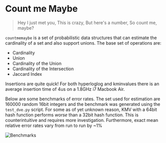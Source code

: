 # Count me Maybe

> Hey I just met you,
> This is crazy,
> But here's a number,
> So count me, maybe?

`countmemaybe` is a set of probabilistic data structures that can estimate the
cardinality of a set and also support unions.  The base set of operations are:

* Cardinality
* Union
* Cardinality of the Union
* Cardinality of the Intersection
* Jaccard Index

Insertions are quite quick!  For both hyperloglog and kminvalues there is an
average insertion time of 4us on a 1.8GHz i7 Macbook Air.

Below are some benchmarks of error rates.  The set used for estimation are
160000 random 16bit integers and the benchmark was generated using the
`test_dve.py` script.  For some as of yet unknown reason, KMV with a 64bit hash
function performs _worse_ than a 32bit hash function.  This is counterintuitive
and requires more investigation.  Furthermore, exact mean relative error rates
vary from run to run by ~1%

![Benchmarks](https://raw.github.com/mynameisfiber/countmemaybe/master/countmemaybe/test_dve.png "Benchmarks of hyper loglog vs kmin values")
